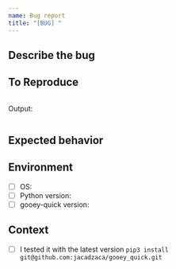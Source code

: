 ```yaml
---
name: Bug report
title: "[BUG] "
---
```


<!-- Please fill as much of this template as you can. The better you describe the problem, the easier it will be for someone to help you! -->
## Describe the bug
<!-- A clear description of the bug -->

## To Reproduce
<!-- Please provide a code sample that is enough to reproduce the bug -->

```python3

```
Output:
<!-- If applicable -->
```

```

## Expected behavior
<!-- Please provide a description of correct behaviour -->

## Environment
 - [ ] OS:
 - [ ] Python version:
 - [ ] gooey-quick version:

## Context
<!-- Add any other context about the problem here, related issues and pull requests. -->
- [ ] I tested it with the latest version `pip3 install git@github.com:jacadzaca/gooey_quick.git`
